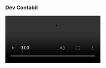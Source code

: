 ### Dev Contabil
<video src="video/DevContabil.mp4" type="video/mp4">
Projeto feito com o meu mentor "Rodolfo Mori", Utilizando HTML e CSS para a criação do layout (Figma)
